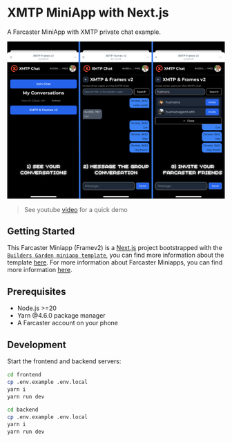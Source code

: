 # XMTP MiniApp with Next.js

A Farcaster MiniApp with XMTP private chat example.

[![screenshot](./frontend/public/images/screenshot.png)](https://www.youtube.com/watch?v=tw6bDNDt-AM)

> See youtube [video](https://www.youtube.com/watch?v=tw6bDNDt-AM) for a quick
> demo

## Getting Started

This Farcaster Miniapp (Framev2) is a [Next.js](https://nextjs.org) project
bootstrapped with the
[`Builders Garden miniapp template`](https://github.com/builders-garden/miniapp-next-template),
you can find more information about the template
[here](https://frames-v2.builders.garden). For more information about Farcaster
Miniapps, you can find more information [here](https://miniapps.farcaster.xyz/).

## Prerequisites

- Node.js >=20
- Yarn @4.6.0 package manager
- A Farcaster account on your phone

## Development

Start the frontend and backend servers:

```bash
cd frontend
cp .env.example .env.local
yarn i
yarn run dev
```

```bash
cd backend
cp .env.example .env.local
yarn i
yarn run dev
```
